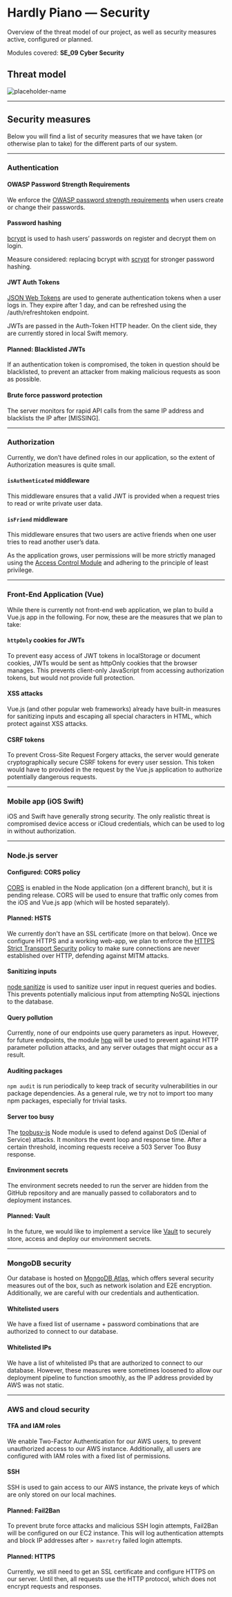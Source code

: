 # Hardly Piano — Security

Overview of the threat model of our project, as well as security measures active, configured or planned.

Modules covered: **SE_09 Cyber Security**

## Threat model

![placeholder-name](./img/Threat_Model_Diagram.png)

---

## Security measures

Below you will find a list of security measures that we have taken (or otherwise plan to take) for the different parts of our system.

---

### Authentication

#### OWASP Password Strength Requirements

We enforce the [OWASP password strength requirements](https://owasp.deteact.com/cheat/cheatsheets/Authentication_Cheat_Sheet.html) when users create or change their passwords.

#### Password hashing

[bcrypt](https://www.npmjs.com/package/bcrypt) is used to hash users’ passwords on register and decrypt them on login.

Measure considered: replacing bcrypt with [scrypt](https://www.npmjs.com/package/scrypt) for stronger password hashing.

#### JWT Auth Tokens

[JSON Web Tokens](https://jwt.io/) are used to generate authentication tokens when a user logs in. They expire after 1 day, and can be refreshed using the /auth/refreshtoken endpoint.

JWTs are passed in the Auth-Token HTTP header. On the client side, they are currently stored in local Swift memory.

#### Planned: Blacklisted JWTs

If an authentication token is compromised, the token in question should be blacklisted, to prevent an attacker from making malicious requests as soon as possible.

#### Brute force password protection

The server monitors for rapid API calls from the same IP address and blacklists the IP after [MISSING].

---

### Authorization

Currently, we don’t have defined roles in our application, so the extent of Authorization measures is quite small.

#### `isAuthenticated` middleware

This middleware ensures that a valid JWT is provided when a request tries to read or write private user data.

#### `isFriend` middleware

This middleware ensures that two users are active friends when one user tries to read another user’s data.

As the application grows, user permissions will be more strictly managed using the [Access Control Module](https://www.npmjs.com/package/acl) and adhering to the principle of least privilege.

---

### Front-End Application (Vue)

While there is currently not front-end web application, we plan to build a Vue.js app in the following. For now, these are the measures that we plan to take:

#### `httpOnly` cookies for JWTs

To prevent easy access of JWT tokens in localStorage or document cookies, JWTs would be sent as httpOnly cookies that the browser manages. This prevents client-only JavaScript from accessing authorization tokens, but would not provide full protection.

#### XSS attacks

Vue.js (and other popular web frameworks) already have built-in measures for sanitizing inputs and escaping all special characters in HTML, which protect against XSS attacks.

#### CSRF tokens

To prevent Cross-Site Request Forgery attacks, the server would generate cryptographically secure CSRF tokens for every user session. This token would have to provided in the request by the Vue.js application to authorize potentially dangerous requests.

---

### Mobile app (iOS Swift)

iOS and Swift have generally strong security. The only realistic threat is compromised device access or iCloud credentials, which can be used to log in without authorization.

---

### Node.js server

#### Configured: CORS policy

[CORS](https://developer.mozilla.org/en-US/docs/Web/HTTP/CORS) is enabled in the Node application (on a different branch), but it is pending release. CORS will be used to ensure that traffic only comes from the iOS and Vue.js app (which will be hosted separately).

#### Planned: HSTS

We currently don't have an SSL certificate (more on that below). Once we configure HTTPS and a working web-app, we plan to enforce the [HTTPS Strict Transport Security](https://developer.mozilla.org/en-US/docs/Web/HTTP/Headers/Strict-Transport-Security) policy to make sure connections are never established over HTTP, defending against MITM attacks.

#### Sanitizing inputs

[node sanitize](https://www.npmjs.com/package/sanitize) is used to sanitize user input in request queries and bodies. This prevents potentially malicious input from attempting NoSQL injections to the database.

#### Query pollution

Currently, none of our endpoints use query parameters as input. However, for future endpoints, the module [hpp](https://www.npmjs.com/package/hpp) will be used to prevent against HTTP parameter pollution attacks, and any server outages that might occur as a result.

#### Auditing packages

`npm audit` is run periodically to keep track of security vulnerabilities in our package dependencies. As a general rule, we try not to import too many npm packages, especially for trivial tasks.

#### Server too busy

The [toobusy-js](https://www.npmjs.com/package/toobusy-js) Node module is used to defend against DoS (Denial of Service) attacks. It monitors the event loop and response time. After a certain threshold, incoming requests receive a 503 Server Too Busy response.

#### Environment secrets

The environment secrets needed to run the server are hidden from the GitHub repository and are manually passed to collaborators and to deployment instances.

#### Planned: Vault

In the future, we would like to implement a service like [Vault](https://developer.hashicorp.com/vault) to securely store, access and deploy our environment secrets.

---

### MongoDB security

Our database is hosted on [MongoDB Atlas](https://www.mongodb.com/atlas/database), which offers several security measures out of the box, such as network isolation and E2E encryption. Additionally, we are careful with our credentials and authentication.

#### Whitelisted users

We have a fixed list of username + password combinations that are authorized to connect to our database.

#### Whitelisted IPs

We have a list of whitelisted IPs that are authorized to connect to our database. However, these measures were sometimes loosened to allow our deployment pipeline to function smoothly, as the IP address provided by AWS was not static.

---

### AWS and cloud security

#### TFA and IAM roles

We enable Two-Factor Authentication for our AWS users, to prevent unauthorized access to our AWS instance. Additionally, all users are configured with IAM roles with a fixed list of permissions.

#### SSH

SSH is used to gain access to our AWS instance, the private keys of which are only stored on our local machines.

#### Planned: Fail2Ban

To prevent brute force attacks and malicious SSH login attempts, Fail2Ban will be configured on our EC2 instance. This will log authentication attempts and block IP addresses after `> maxretry` failed login attempts.

#### Planned: HTTPS

Currently, we still need to get an SSL certificate and configure HTTPS on our server. Until then, all requests use the HTTP protocol, which does not encrypt requests and responses.
